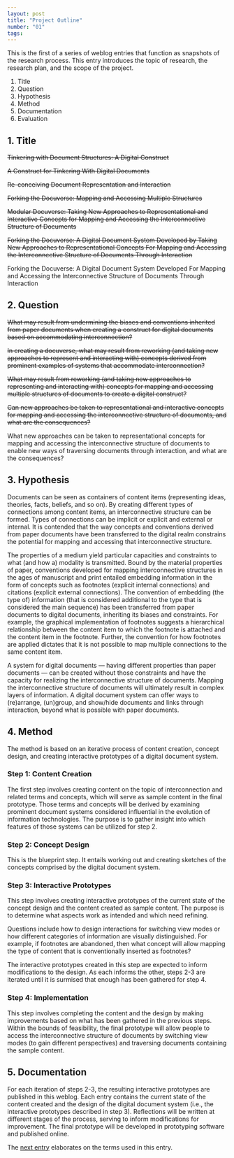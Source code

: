 ```yaml
---
layout: post
title: "Project Outline"
number: "01"
tags:
---
```


This is the first of a series of weblog entries that function as snapshots of the research process. This entry introduces the topic of research, the research plan, and the scope of the project.

1. Title
2. Question
3. Hypothesis
4. Method
5. Documentation
6. Evaluation

## 1. Title

~~Tinkering with Document Structures: A Digital Construct~~

~~A Construct for Tinkering With Digital Documents~~

~~Re-conceiving Document Representation and Interaction~~

~~Forking the Docuverse: Mapping and Accessing Multiple Structures~~

~~Modular Docuverse: Taking New Approaches to Representational and Interactive Concepts for Mapping and Accessing the Interconnective Structure of Documents~~

~~Forking the Docuverse: A Digital Document System Developed by Taking New Approaches to Representational Concepts For Mapping and Accessing the Interconnective Structure of Documents Through Interaction~~

Forking the Docuverse: A Digital Document System Developed For Mapping and Accessing the Interconnective Structure of Documents Through Interaction

## 2. Question

~~What may result from undermining the biases and conventions inherited from paper documents when creating a construct for digital documents based on accommodating interconnection?~~

~~In creating a docuverse, what may result from reworking (and taking new approaches to represent and interacting with) concepts derived from prominent examples of systems that accommodate interconnection?~~

~~What may result from reworking (and taking new approaches to representing and interacting with) concepts for mapping and accessing multiple structures of documents to create a digital construct?~~

~~Can new approaches be taken to representational and interactive concepts for mapping and accessing the interconnective structure of documents, and what are the consequences?~~

What new approaches can be taken to representational concepts for mapping and accessing the interconnective structure of documents to enable new ways of traversing documents through interaction, and what are the consequences?

## 3. Hypothesis

Documents can be seen as containers of content items (representing ideas, theories, facts, beliefs, and so on). By creating different types of connections among content items, an interconnective structure can be formed. Types of connections can be implicit or explicit and external or internal. It is contended that the way concepts and conventions derived from paper documents have been transferred to the digital realm constrains the potential for mapping and accessing that interconnective structure.

The properties of a medium yield particular capacities and constraints to what (and how a) modality is transmitted. Bound by the material properties of paper, conventions developed for mapping interconnective structures in the ages of manuscript and print entailed embedding information in the form of concepts such as footnotes (explicit internal connections) and citations (explicit external connections). The convention of embedding (the type of) information (that is considered additional to the type that is considered the main sequence) has been transferred from paper documents to digital documents, inheriting its biases and constraints. For example, the graphical implementation of footnotes suggests a hierarchical relationship between the content item to which the footnote is attached and the content item in the footnote. Further, the convention for how footnotes are applied dictates that it is not possible to map multiple connections to the same content item.

A system for digital documents — having different properties than paper documents — can be created without those constraints and have the capacity for realizing the interconnective structure of documents. Mapping the interconnective structure of documents will ultimately result in complex layers of information. A digital document system can offer ways to (re)arrange, (un)group, and show/hide documents and links through interaction, beyond what is possible with paper documents.

## 4. Method

The method is based on an iterative process of content creation, concept design, and creating interactive prototypes of a digital document system.

### Step 1: Content Creation

The first step involves creating content on the topic of interconnection and related terms and concepts, which will serve as sample content in the final prototype. Those terms and concepts will be derived by examining prominent document systems considered influential in the evolution of information technologies. The purpose is to gather insight into which features of those systems can be utilized for step 2.

### Step 2: Concept Design

This is the blueprint step. It entails working out and creating sketches of the concepts comprised by the digital document system.

### Step 3: Interactive Prototypes

This step involves creating interactive prototypes of the current state of the concept design and the content created as sample content. The purpose is to determine what aspects work as intended and which need refining.

Questions include how to design interactions for switching view modes or how different categories of information are visually distinguished. For example, if footnotes are abandoned, then what concept will allow mapping the type of content that is conventionally inserted as footnotes?

The interactive prototypes created in this step are expected to inform modifications to the design. As each informs the other, steps 2-3 are iterated until it is surmised that enough has been gathered for step 4.

### Step 4: Implementation

This step involves completing the content and the design by making improvements based on what has been gathered in the previous steps. Within the bounds of feasibility, the final prototype will allow people to access the interconnective structure of documents by switching view modes (to gain different perspectives) and traversing documents containing the sample content.

## 5. Documentation

For each iteration of steps 2-3, the resulting interactive prototypes are published in this weblog. Each entry contains the current state of the content created and the design of the digital document system (i.e., the interactive prototypes described in step 3). Reflections will be written at different stages of the process, serving to inform modifications for improvement. The final prototype will be developed in prototyping software and published online.

The [next entry](02) elaborates on the terms used in this entry.
